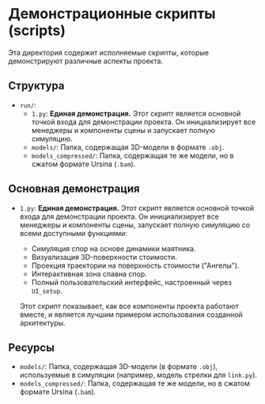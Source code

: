 # Демонстрационные скрипты (scripts)

Эта директория содержит исполняемые скрипты, которые демонстрируют различные аспекты проекта.

## Структура

-   `run/`:
    -   `1.py`: **Единая демонстрация.** Этот скрипт является основной точкой входа для демонстрации проекта. Он инициализирует все менеджеры и компоненты сцены и запускает полную симуляцию.
    -   `models/`: Папка, содержащая 3D-модели в формате `.obj`.
    -   `models_compressed/`: Папка, содержащая те же модели, но в сжатом формате Ursina (`.bam`).

## Основная демонстрация

-   `1.py`: **Единая демонстрация.** Этот скрипт является основной точкой входа для демонстрации проекта. Он инициализирует все менеджеры и компоненты сцены, запускает полную симуляцию со всеми доступными функциями:
    -   Симуляция спор на основе динамики маятника.
    -   Визуализация 3D-поверхности стоимости.
    -   Проекция траектории на поверхность стоимости ("Ангелы").
    -   Интерактивная зона спавна спор.
    -   Полный пользовательский интерфейс, настроенный через `UI_setup`.
    
    Этот скрипт показывает, как все компоненты проекта работают вместе, и является лучшим примером использования созданной архитектуры.

## Ресурсы

-   `models/`: Папка, содержащая 3D-модели (в формате `.obj`), используемые в симуляции (например, модель стрелки для `link.py`).
-   `models_compressed/`: Папка, содержащая те же модели, но в сжатом формате Ursina (`.bam`). 